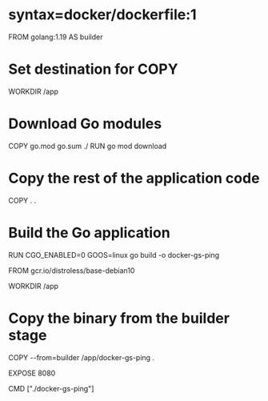 # syntax=docker/dockerfile:1

FROM golang:1.19 AS builder

# Set destination for COPY
WORKDIR /app

# Download Go modules
COPY go.mod go.sum ./
RUN go mod download

# Copy the rest of the application code
COPY . .

# Build the Go application
RUN CGO_ENABLED=0 GOOS=linux go build -o docker-gs-ping

FROM gcr.io/distroless/base-debian10

WORKDIR /app

# Copy the binary from the builder stage
COPY --from=builder /app/docker-gs-ping .

EXPOSE 8080

CMD ["./docker-gs-ping"]
